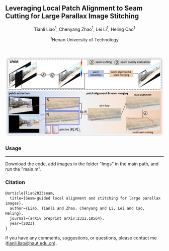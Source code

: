 ## Leveraging Local Patch Alignment to Seam Cutting for Large Parallax Image Stitching 

<p align=center>Tianli Liao<sup>1</sup>, Chenyang Zhao<sup>1</sup>, Lei Li<sup>1</sup>, Heling Cao<sup>1</sup>

<p align=center><sup>1</sup>Henan University of Technology</p>

<br>

![Pipeline](pipeline.png)


### Usage
---
Download the code, add images in the folder "Imgs" in the main path, and run the "main.m".

### Citation
```
@article{liao2023seam,
  title={Seam-guided local alignment and stitching for large parallax images},
  author={Liao, Tianli and Zhao, Chenyang and Li, Lei and Cao, Heling},
  journal={arXiv preprint arXiv:2311.18564},
  year={2023}
}
```

If you have any comments, suggestions, or questions, please contact me (tianli.liao@haut.edu.cn).
